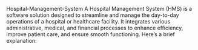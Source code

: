 Hospital-Management-System
A Hospital Management System (HMS) is a software solution designed to streamline and manage the day-to-day operations of a hospital or healthcare facility. It integrates various administrative, medical, and financial processes to enhance efficiency, improve patient care, and ensure smooth functioning. Here’s a brief explanation:
